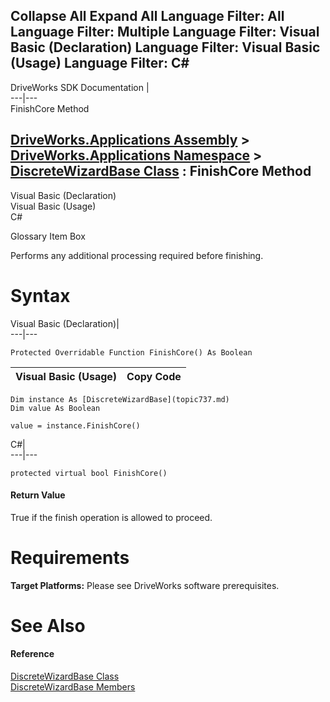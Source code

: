 Collapse All Expand All Language Filter: All  Language Filter: Multiple  Language Filter: Visual Basic (Declaration) Language Filter: Visual Basic (Usage) Language Filter: C#  
---  
DriveWorks SDK Documentation  |   
---|---  
FinishCore Method   
  
[DriveWorks.Applications Assembly](topic13.md) > [DriveWorks.Applications Namespace](topic16.md) > [DiscreteWizardBase Class](topic737.md) : FinishCore Method  
---  
  
Visual Basic (Declaration)    
Visual Basic (Usage)    
C# 

Glossary Item Box

Performs any additional processing required before finishing. 

# Syntax

Visual Basic (Declaration)|   
---|---  
      
    
    Protected Overridable Function FinishCore() As Boolean  
  
Visual Basic (Usage)| Copy Code  
---|---  
      
    
    Dim instance As [DiscreteWizardBase](topic737.md)
    Dim value As Boolean
     
    value = instance.FinishCore()  
  
C#|   
---|---  
      
    
    protected virtual bool FinishCore()  
  
#### Return Value

True if the finish operation is allowed to proceed.

# Requirements

**Target Platforms:** Please see DriveWorks software prerequisites.

# See Also

#### Reference

[DiscreteWizardBase Class](topic737.md)   
[DiscreteWizardBase Members](topic738.md)


